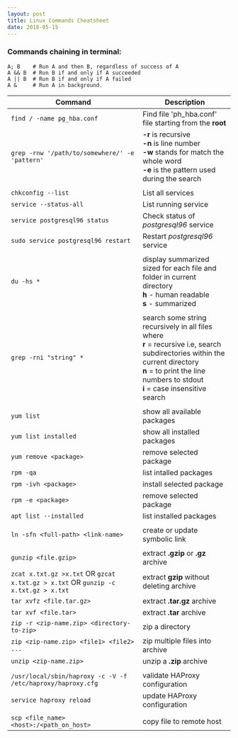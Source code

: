 ```yaml
---
layout: post
title: Linux Commands Cheatsheet
date: 2018-05-15
---  
```



### Commands chaining in terminal:
```
A; B    # Run A and then B, regardless of success of A
A && B  # Run B if and only if A succeeded
A || B  # Run B if and only if A failed
A &     # Run A in background.
```

| Command | Description |
|---------|-------------|
| `find / -name pg_hba.conf`          | Find file 'ph_hba.conf' file starting from the **root** |
| `grep -rnw '/path/to/somewhere/' -e 'pattern'` | **-r** is recursive <br> **-n** is line number <br> **-w** stands for match the whole word <br> **-e** is the pattern used during the search |
| | |      
| `chkconfig --list`                  | List all services |
| `service --status-all`               | List running service |
| `service postgresql96 status`       | Check status of *postgresql96* service |
| `sudo service postgresql96 restart` | Restart *postgresql96* service |
| | |
| `du -hs *`                          | display summarized sized for each file and folder in current directory <br> **h** - human readable <br> **s** - summarized|
| | |
| `grep -rni "string" *` | search some string recursively in all files where <br> **r** = recursive i.e, search subdirectories within the current directory <br> **n** = to print the line numbers to stdout <br> **i** = case insensitive search |
| | |
| `yum list ` | show all available packages |
| `yum list installed` | show all installed packages |
| `yum remove <package>` | remove selected package |
| `rpm -qa` | list intalled packages |
| `rpm -ivh <package>` | install selected package |
| `rpm -e <package>` | remove selected package |
| `apt list --installed` | list installed packages |
| | |
| `ln -sfn <full-path> <link-name>` | create or update symbolic link |
| | |
| `gunzip <file.gzip>` | extract **.gzip** or **.gz** archive |
| `zcat x.txt.gz >x.txt` OR `gzcat x.txt.gz > x.txt` OR `gunzip -c x.txt.gz > x.txt` | extract **gzip** without deleting archive|
| `tar xvfz <file.tar.gz>` | extract **.tar.gz** archive |
| `tar xvf <file.tar>` | extract **.tar** archive
| `zip -r <zip-name.zip> <directory-to-zip>` | zip a directory |
| `zip <zip-name.zip> <file1> <file2> ...` | zip multiple files into archive |
| `unzip <zip-name.zip>` | unzip a **.zip** archive |
| | |
| `/usr/local/sbin/haproxy -c -V -f /etc/haproxy/haproxy.cfg` | validate HAProxy configuration |
| `service haproxy reload` | update HAProxy configuration |
| | |
| `scp <file_name> <host>:/<path_on_host>` | copy file to remote host |
